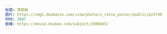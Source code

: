 ```yaml
---
标题: 等郎妹
图片: https://img1.doubanio.com/view/photo/s_ratio_poster/public/p2374909150.jpg
时时: 2007
链接: https://movie.douban.com/subject/2988845/
---
```

